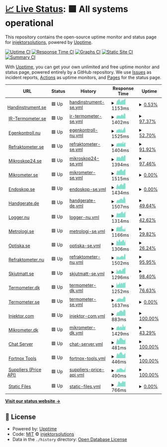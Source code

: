 # [📈 Live Status](https://monitor.ylo.one): <!--live status--> **🟩 All systems operational**

This repository contains the open-source uptime monitor and status page for [injektorsolutions](https://monitor.ylo.one), powered by [Upptime](https://github.com/upptime/upptime).

[![Uptime CI](https://github.com/injektorsolutions/stats/workflows/Uptime%20CI/badge.svg)](https://github.com/injektorsolutions/stats/actions?query=workflow%3A%22Uptime+CI%22)
[![Response Time CI](https://github.com/injektorsolutions/stats/workflows/Response%20Time%20CI/badge.svg)](https://github.com/injektorsolutions/stats/actions?query=workflow%3A%22Response+Time+CI%22)
[![Graphs CI](https://github.com/injektorsolutions/stats/workflows/Graphs%20CI/badge.svg)](https://github.com/injektorsolutions/stats/actions?query=workflow%3A%22Graphs+CI%22)
[![Static Site CI](https://github.com/injektorsolutions/stats/workflows/Static%20Site%20CI/badge.svg)](https://github.com/injektorsolutions/stats/actions?query=workflow%3A%22Static+Site+CI%22)
[![Summary CI](https://github.com/injektorsolutions/stats/workflows/Summary%20CI/badge.svg)](https://github.com/injektorsolutions/stats/actions?query=workflow%3A%22Summary+CI%22)

With [Upptime](https://upptime.js.org), you can get your own unlimited and free uptime monitor and status page, powered entirely by a GitHub repository. We use [Issues](https://github.com/injektorsolutions/stats/issues) as incident reports, [Actions](https://github.com/injektorsolutions/stats/actions) as uptime monitors, and [Pages](https://monitor.ylo.one) for the status page.

<!--start: status pages-->
<!-- This summary is generated by Upptime (https://github.com/upptime/upptime) -->
<!-- Do not edit this manually, your changes will be overwritten -->
<!-- prettier-ignore -->
| URL | Status | History | Response Time | Uptime |
| --- | ------ | ------- | ------------- | ------ |
| <img alt="" src="https://favicons.githubusercontent.com/handinstrument.se" height="13"> [Handinstrument.se](https://handinstrument.se/) | 🟩 Up | [handinstrument-se.yml](https://github.com/injektorsolutions/stats/commits/HEAD/history/handinstrument-se.yml) | <details><summary><img alt="Response time graph" src="./graphs/handinstrument-se/response-time-week.png" height="20"> 1153ms</summary><br><a href="https://stats.ylo.one/history/handinstrument-se"><img alt="Response time 1113" src="https://img.shields.io/endpoint?url=https%3A%2F%2Fraw.githubusercontent.com%2Finjektorsolutions%2Fstats%2FHEAD%2Fapi%2Fhandinstrument-se%2Fresponse-time.json"></a><br><a href="https://stats.ylo.one/history/handinstrument-se"><img alt="24-hour response time 1509" src="https://img.shields.io/endpoint?url=https%3A%2F%2Fraw.githubusercontent.com%2Finjektorsolutions%2Fstats%2FHEAD%2Fapi%2Fhandinstrument-se%2Fresponse-time-day.json"></a><br><a href="https://stats.ylo.one/history/handinstrument-se"><img alt="7-day response time 1153" src="https://img.shields.io/endpoint?url=https%3A%2F%2Fraw.githubusercontent.com%2Finjektorsolutions%2Fstats%2FHEAD%2Fapi%2Fhandinstrument-se%2Fresponse-time-week.json"></a><br><a href="https://stats.ylo.one/history/handinstrument-se"><img alt="30-day response time 1113" src="https://img.shields.io/endpoint?url=https%3A%2F%2Fraw.githubusercontent.com%2Finjektorsolutions%2Fstats%2FHEAD%2Fapi%2Fhandinstrument-se%2Fresponse-time-month.json"></a><br><a href="https://stats.ylo.one/history/handinstrument-se"><img alt="1-year response time 1113" src="https://img.shields.io/endpoint?url=https%3A%2F%2Fraw.githubusercontent.com%2Finjektorsolutions%2Fstats%2FHEAD%2Fapi%2Fhandinstrument-se%2Fresponse-time-year.json"></a></details> | <details><summary><a href="https://stats.ylo.one/history/handinstrument-se">0.53%</a></summary><a href="https://stats.ylo.one/history/handinstrument-se"><img alt="All-time uptime 48.84%" src="https://img.shields.io/endpoint?url=https%3A%2F%2Fraw.githubusercontent.com%2Finjektorsolutions%2Fstats%2FHEAD%2Fapi%2Fhandinstrument-se%2Fuptime.json"></a><br><a href="https://stats.ylo.one/history/handinstrument-se"><img alt="24-hour uptime 0.00%" src="https://img.shields.io/endpoint?url=https%3A%2F%2Fraw.githubusercontent.com%2Finjektorsolutions%2Fstats%2FHEAD%2Fapi%2Fhandinstrument-se%2Fuptime-day.json"></a><br><a href="https://stats.ylo.one/history/handinstrument-se"><img alt="7-day uptime 0.53%" src="https://img.shields.io/endpoint?url=https%3A%2F%2Fraw.githubusercontent.com%2Finjektorsolutions%2Fstats%2FHEAD%2Fapi%2Fhandinstrument-se%2Fuptime-week.json"></a><br><a href="https://stats.ylo.one/history/handinstrument-se"><img alt="30-day uptime 48.84%" src="https://img.shields.io/endpoint?url=https%3A%2F%2Fraw.githubusercontent.com%2Finjektorsolutions%2Fstats%2FHEAD%2Fapi%2Fhandinstrument-se%2Fuptime-month.json"></a><br><a href="https://stats.ylo.one/history/handinstrument-se"><img alt="1-year uptime 48.84%" src="https://img.shields.io/endpoint?url=https%3A%2F%2Fraw.githubusercontent.com%2Finjektorsolutions%2Fstats%2FHEAD%2Fapi%2Fhandinstrument-se%2Fuptime-year.json"></a></details>
| <img alt="" src="https://favicons.githubusercontent.com/ir-termometer.se" height="13"> [IR-Termometer.se](https://ir-termometer.se/) | 🟩 Up | [ir-termometer-se.yml](https://github.com/injektorsolutions/stats/commits/HEAD/history/ir-termometer-se.yml) | <details><summary><img alt="Response time graph" src="./graphs/ir-termometer-se/response-time-week.png" height="20"> 1402ms</summary><br><a href="https://stats.ylo.one/history/ir-termometer-se"><img alt="Response time 1289" src="https://img.shields.io/endpoint?url=https%3A%2F%2Fraw.githubusercontent.com%2Finjektorsolutions%2Fstats%2FHEAD%2Fapi%2Fir-termometer-se%2Fresponse-time.json"></a><br><a href="https://stats.ylo.one/history/ir-termometer-se"><img alt="24-hour response time 1510" src="https://img.shields.io/endpoint?url=https%3A%2F%2Fraw.githubusercontent.com%2Finjektorsolutions%2Fstats%2FHEAD%2Fapi%2Fir-termometer-se%2Fresponse-time-day.json"></a><br><a href="https://stats.ylo.one/history/ir-termometer-se"><img alt="7-day response time 1402" src="https://img.shields.io/endpoint?url=https%3A%2F%2Fraw.githubusercontent.com%2Finjektorsolutions%2Fstats%2FHEAD%2Fapi%2Fir-termometer-se%2Fresponse-time-week.json"></a><br><a href="https://stats.ylo.one/history/ir-termometer-se"><img alt="30-day response time 1289" src="https://img.shields.io/endpoint?url=https%3A%2F%2Fraw.githubusercontent.com%2Finjektorsolutions%2Fstats%2FHEAD%2Fapi%2Fir-termometer-se%2Fresponse-time-month.json"></a><br><a href="https://stats.ylo.one/history/ir-termometer-se"><img alt="1-year response time 1289" src="https://img.shields.io/endpoint?url=https%3A%2F%2Fraw.githubusercontent.com%2Finjektorsolutions%2Fstats%2FHEAD%2Fapi%2Fir-termometer-se%2Fresponse-time-year.json"></a></details> | <details><summary><a href="https://stats.ylo.one/history/ir-termometer-se">97.37%</a></summary><a href="https://stats.ylo.one/history/ir-termometer-se"><img alt="All-time uptime 98.35%" src="https://img.shields.io/endpoint?url=https%3A%2F%2Fraw.githubusercontent.com%2Finjektorsolutions%2Fstats%2FHEAD%2Fapi%2Fir-termometer-se%2Fuptime.json"></a><br><a href="https://stats.ylo.one/history/ir-termometer-se"><img alt="24-hour uptime 100.00%" src="https://img.shields.io/endpoint?url=https%3A%2F%2Fraw.githubusercontent.com%2Finjektorsolutions%2Fstats%2FHEAD%2Fapi%2Fir-termometer-se%2Fuptime-day.json"></a><br><a href="https://stats.ylo.one/history/ir-termometer-se"><img alt="7-day uptime 97.37%" src="https://img.shields.io/endpoint?url=https%3A%2F%2Fraw.githubusercontent.com%2Finjektorsolutions%2Fstats%2FHEAD%2Fapi%2Fir-termometer-se%2Fuptime-week.json"></a><br><a href="https://stats.ylo.one/history/ir-termometer-se"><img alt="30-day uptime 98.35%" src="https://img.shields.io/endpoint?url=https%3A%2F%2Fraw.githubusercontent.com%2Finjektorsolutions%2Fstats%2FHEAD%2Fapi%2Fir-termometer-se%2Fuptime-month.json"></a><br><a href="https://stats.ylo.one/history/ir-termometer-se"><img alt="1-year uptime 98.35%" src="https://img.shields.io/endpoint?url=https%3A%2F%2Fraw.githubusercontent.com%2Finjektorsolutions%2Fstats%2FHEAD%2Fapi%2Fir-termometer-se%2Fuptime-year.json"></a></details>
| <img alt="" src="https://favicons.githubusercontent.com/egenkontroll.nu" height="13"> [Egenkontroll.nu](https://egenkontroll.nu/) | 🟩 Up | [egenkontroll-nu.yml](https://github.com/injektorsolutions/stats/commits/HEAD/history/egenkontroll-nu.yml) | <details><summary><img alt="Response time graph" src="./graphs/egenkontroll-nu/response-time-week.png" height="20"> 1525ms</summary><br><a href="https://stats.ylo.one/history/egenkontroll-nu"><img alt="Response time 1364" src="https://img.shields.io/endpoint?url=https%3A%2F%2Fraw.githubusercontent.com%2Finjektorsolutions%2Fstats%2FHEAD%2Fapi%2Fegenkontroll-nu%2Fresponse-time.json"></a><br><a href="https://stats.ylo.one/history/egenkontroll-nu"><img alt="24-hour response time 1740" src="https://img.shields.io/endpoint?url=https%3A%2F%2Fraw.githubusercontent.com%2Finjektorsolutions%2Fstats%2FHEAD%2Fapi%2Fegenkontroll-nu%2Fresponse-time-day.json"></a><br><a href="https://stats.ylo.one/history/egenkontroll-nu"><img alt="7-day response time 1525" src="https://img.shields.io/endpoint?url=https%3A%2F%2Fraw.githubusercontent.com%2Finjektorsolutions%2Fstats%2FHEAD%2Fapi%2Fegenkontroll-nu%2Fresponse-time-week.json"></a><br><a href="https://stats.ylo.one/history/egenkontroll-nu"><img alt="30-day response time 1364" src="https://img.shields.io/endpoint?url=https%3A%2F%2Fraw.githubusercontent.com%2Finjektorsolutions%2Fstats%2FHEAD%2Fapi%2Fegenkontroll-nu%2Fresponse-time-month.json"></a><br><a href="https://stats.ylo.one/history/egenkontroll-nu"><img alt="1-year response time 1364" src="https://img.shields.io/endpoint?url=https%3A%2F%2Fraw.githubusercontent.com%2Finjektorsolutions%2Fstats%2FHEAD%2Fapi%2Fegenkontroll-nu%2Fresponse-time-year.json"></a></details> | <details><summary><a href="https://stats.ylo.one/history/egenkontroll-nu">52.70%</a></summary><a href="https://stats.ylo.one/history/egenkontroll-nu"><img alt="All-time uptime 86.75%" src="https://img.shields.io/endpoint?url=https%3A%2F%2Fraw.githubusercontent.com%2Finjektorsolutions%2Fstats%2FHEAD%2Fapi%2Fegenkontroll-nu%2Fuptime.json"></a><br><a href="https://stats.ylo.one/history/egenkontroll-nu"><img alt="24-hour uptime 36.78%" src="https://img.shields.io/endpoint?url=https%3A%2F%2Fraw.githubusercontent.com%2Finjektorsolutions%2Fstats%2FHEAD%2Fapi%2Fegenkontroll-nu%2Fuptime-day.json"></a><br><a href="https://stats.ylo.one/history/egenkontroll-nu"><img alt="7-day uptime 52.70%" src="https://img.shields.io/endpoint?url=https%3A%2F%2Fraw.githubusercontent.com%2Finjektorsolutions%2Fstats%2FHEAD%2Fapi%2Fegenkontroll-nu%2Fuptime-week.json"></a><br><a href="https://stats.ylo.one/history/egenkontroll-nu"><img alt="30-day uptime 86.75%" src="https://img.shields.io/endpoint?url=https%3A%2F%2Fraw.githubusercontent.com%2Finjektorsolutions%2Fstats%2FHEAD%2Fapi%2Fegenkontroll-nu%2Fuptime-month.json"></a><br><a href="https://stats.ylo.one/history/egenkontroll-nu"><img alt="1-year uptime 86.75%" src="https://img.shields.io/endpoint?url=https%3A%2F%2Fraw.githubusercontent.com%2Finjektorsolutions%2Fstats%2FHEAD%2Fapi%2Fegenkontroll-nu%2Fuptime-year.json"></a></details>
| <img alt="" src="https://favicons.githubusercontent.com/refraktometer.se" height="13"> [Refraktometer.se](https://refraktometer.se/) | 🟩 Up | [refraktometer-se.yml](https://github.com/injektorsolutions/stats/commits/HEAD/history/refraktometer-se.yml) | <details><summary><img alt="Response time graph" src="./graphs/refraktometer-se/response-time-week.png" height="20"> 1404ms</summary><br><a href="https://stats.ylo.one/history/refraktometer-se"><img alt="Response time 1306" src="https://img.shields.io/endpoint?url=https%3A%2F%2Fraw.githubusercontent.com%2Finjektorsolutions%2Fstats%2FHEAD%2Fapi%2Frefraktometer-se%2Fresponse-time.json"></a><br><a href="https://stats.ylo.one/history/refraktometer-se"><img alt="24-hour response time 1399" src="https://img.shields.io/endpoint?url=https%3A%2F%2Fraw.githubusercontent.com%2Finjektorsolutions%2Fstats%2FHEAD%2Fapi%2Frefraktometer-se%2Fresponse-time-day.json"></a><br><a href="https://stats.ylo.one/history/refraktometer-se"><img alt="7-day response time 1404" src="https://img.shields.io/endpoint?url=https%3A%2F%2Fraw.githubusercontent.com%2Finjektorsolutions%2Fstats%2FHEAD%2Fapi%2Frefraktometer-se%2Fresponse-time-week.json"></a><br><a href="https://stats.ylo.one/history/refraktometer-se"><img alt="30-day response time 1306" src="https://img.shields.io/endpoint?url=https%3A%2F%2Fraw.githubusercontent.com%2Finjektorsolutions%2Fstats%2FHEAD%2Fapi%2Frefraktometer-se%2Fresponse-time-month.json"></a><br><a href="https://stats.ylo.one/history/refraktometer-se"><img alt="1-year response time 1306" src="https://img.shields.io/endpoint?url=https%3A%2F%2Fraw.githubusercontent.com%2Finjektorsolutions%2Fstats%2FHEAD%2Fapi%2Frefraktometer-se%2Fresponse-time-year.json"></a></details> | <details><summary><a href="https://stats.ylo.one/history/refraktometer-se">91.92%</a></summary><a href="https://stats.ylo.one/history/refraktometer-se"><img alt="All-time uptime 96.85%" src="https://img.shields.io/endpoint?url=https%3A%2F%2Fraw.githubusercontent.com%2Finjektorsolutions%2Fstats%2FHEAD%2Fapi%2Frefraktometer-se%2Fuptime.json"></a><br><a href="https://stats.ylo.one/history/refraktometer-se"><img alt="24-hour uptime 91.09%" src="https://img.shields.io/endpoint?url=https%3A%2F%2Fraw.githubusercontent.com%2Finjektorsolutions%2Fstats%2FHEAD%2Fapi%2Frefraktometer-se%2Fuptime-day.json"></a><br><a href="https://stats.ylo.one/history/refraktometer-se"><img alt="7-day uptime 91.92%" src="https://img.shields.io/endpoint?url=https%3A%2F%2Fraw.githubusercontent.com%2Finjektorsolutions%2Fstats%2FHEAD%2Fapi%2Frefraktometer-se%2Fuptime-week.json"></a><br><a href="https://stats.ylo.one/history/refraktometer-se"><img alt="30-day uptime 96.85%" src="https://img.shields.io/endpoint?url=https%3A%2F%2Fraw.githubusercontent.com%2Finjektorsolutions%2Fstats%2FHEAD%2Fapi%2Frefraktometer-se%2Fuptime-month.json"></a><br><a href="https://stats.ylo.one/history/refraktometer-se"><img alt="1-year uptime 96.85%" src="https://img.shields.io/endpoint?url=https%3A%2F%2Fraw.githubusercontent.com%2Finjektorsolutions%2Fstats%2FHEAD%2Fapi%2Frefraktometer-se%2Fuptime-year.json"></a></details>
| <img alt="" src="https://favicons.githubusercontent.com/mikroskop24.se" height="13"> [Mikroskop24.se](https://mikroskop24.se/) | 🟩 Up | [mikroskop24-se.yml](https://github.com/injektorsolutions/stats/commits/HEAD/history/mikroskop24-se.yml) | <details><summary><img alt="Response time graph" src="./graphs/mikroskop24-se/response-time-week.png" height="20"> 1394ms</summary><br><a href="https://stats.ylo.one/history/mikroskop24-se"><img alt="Response time 1322" src="https://img.shields.io/endpoint?url=https%3A%2F%2Fraw.githubusercontent.com%2Finjektorsolutions%2Fstats%2FHEAD%2Fapi%2Fmikroskop24-se%2Fresponse-time.json"></a><br><a href="https://stats.ylo.one/history/mikroskop24-se"><img alt="24-hour response time 1684" src="https://img.shields.io/endpoint?url=https%3A%2F%2Fraw.githubusercontent.com%2Finjektorsolutions%2Fstats%2FHEAD%2Fapi%2Fmikroskop24-se%2Fresponse-time-day.json"></a><br><a href="https://stats.ylo.one/history/mikroskop24-se"><img alt="7-day response time 1394" src="https://img.shields.io/endpoint?url=https%3A%2F%2Fraw.githubusercontent.com%2Finjektorsolutions%2Fstats%2FHEAD%2Fapi%2Fmikroskop24-se%2Fresponse-time-week.json"></a><br><a href="https://stats.ylo.one/history/mikroskop24-se"><img alt="30-day response time 1322" src="https://img.shields.io/endpoint?url=https%3A%2F%2Fraw.githubusercontent.com%2Finjektorsolutions%2Fstats%2FHEAD%2Fapi%2Fmikroskop24-se%2Fresponse-time-month.json"></a><br><a href="https://stats.ylo.one/history/mikroskop24-se"><img alt="1-year response time 1322" src="https://img.shields.io/endpoint?url=https%3A%2F%2Fraw.githubusercontent.com%2Finjektorsolutions%2Fstats%2FHEAD%2Fapi%2Fmikroskop24-se%2Fresponse-time-year.json"></a></details> | <details><summary><a href="https://stats.ylo.one/history/mikroskop24-se">97.46%</a></summary><a href="https://stats.ylo.one/history/mikroskop24-se"><img alt="All-time uptime 97.91%" src="https://img.shields.io/endpoint?url=https%3A%2F%2Fraw.githubusercontent.com%2Finjektorsolutions%2Fstats%2FHEAD%2Fapi%2Fmikroskop24-se%2Fuptime.json"></a><br><a href="https://stats.ylo.one/history/mikroskop24-se"><img alt="24-hour uptime 100.00%" src="https://img.shields.io/endpoint?url=https%3A%2F%2Fraw.githubusercontent.com%2Finjektorsolutions%2Fstats%2FHEAD%2Fapi%2Fmikroskop24-se%2Fuptime-day.json"></a><br><a href="https://stats.ylo.one/history/mikroskop24-se"><img alt="7-day uptime 97.46%" src="https://img.shields.io/endpoint?url=https%3A%2F%2Fraw.githubusercontent.com%2Finjektorsolutions%2Fstats%2FHEAD%2Fapi%2Fmikroskop24-se%2Fuptime-week.json"></a><br><a href="https://stats.ylo.one/history/mikroskop24-se"><img alt="30-day uptime 97.91%" src="https://img.shields.io/endpoint?url=https%3A%2F%2Fraw.githubusercontent.com%2Finjektorsolutions%2Fstats%2FHEAD%2Fapi%2Fmikroskop24-se%2Fuptime-month.json"></a><br><a href="https://stats.ylo.one/history/mikroskop24-se"><img alt="1-year uptime 97.91%" src="https://img.shields.io/endpoint?url=https%3A%2F%2Fraw.githubusercontent.com%2Finjektorsolutions%2Fstats%2FHEAD%2Fapi%2Fmikroskop24-se%2Fuptime-year.json"></a></details>
| <img alt="" src="https://favicons.githubusercontent.com/mikrometer.se" height="13"> [Mikrometer.se](https://mikrometer.se/) | 🟩 Up | [mikrometer-se.yml](https://github.com/injektorsolutions/stats/commits/HEAD/history/mikrometer-se.yml) | <details><summary><img alt="Response time graph" src="./graphs/mikrometer-se/response-time-week.png" height="20"> 1515ms</summary><br><a href="https://stats.ylo.one/history/mikrometer-se"><img alt="Response time 1381" src="https://img.shields.io/endpoint?url=https%3A%2F%2Fraw.githubusercontent.com%2Finjektorsolutions%2Fstats%2FHEAD%2Fapi%2Fmikrometer-se%2Fresponse-time.json"></a><br><a href="https://stats.ylo.one/history/mikrometer-se"><img alt="24-hour response time 1810" src="https://img.shields.io/endpoint?url=https%3A%2F%2Fraw.githubusercontent.com%2Finjektorsolutions%2Fstats%2FHEAD%2Fapi%2Fmikrometer-se%2Fresponse-time-day.json"></a><br><a href="https://stats.ylo.one/history/mikrometer-se"><img alt="7-day response time 1515" src="https://img.shields.io/endpoint?url=https%3A%2F%2Fraw.githubusercontent.com%2Finjektorsolutions%2Fstats%2FHEAD%2Fapi%2Fmikrometer-se%2Fresponse-time-week.json"></a><br><a href="https://stats.ylo.one/history/mikrometer-se"><img alt="30-day response time 1381" src="https://img.shields.io/endpoint?url=https%3A%2F%2Fraw.githubusercontent.com%2Finjektorsolutions%2Fstats%2FHEAD%2Fapi%2Fmikrometer-se%2Fresponse-time-month.json"></a><br><a href="https://stats.ylo.one/history/mikrometer-se"><img alt="1-year response time 1381" src="https://img.shields.io/endpoint?url=https%3A%2F%2Fraw.githubusercontent.com%2Finjektorsolutions%2Fstats%2FHEAD%2Fapi%2Fmikrometer-se%2Fresponse-time-year.json"></a></details> | <details><summary><a href="https://stats.ylo.one/history/mikrometer-se">0.00%</a></summary><a href="https://stats.ylo.one/history/mikrometer-se"><img alt="All-time uptime 48.91%" src="https://img.shields.io/endpoint?url=https%3A%2F%2Fraw.githubusercontent.com%2Finjektorsolutions%2Fstats%2FHEAD%2Fapi%2Fmikrometer-se%2Fuptime.json"></a><br><a href="https://stats.ylo.one/history/mikrometer-se"><img alt="24-hour uptime 0.00%" src="https://img.shields.io/endpoint?url=https%3A%2F%2Fraw.githubusercontent.com%2Finjektorsolutions%2Fstats%2FHEAD%2Fapi%2Fmikrometer-se%2Fuptime-day.json"></a><br><a href="https://stats.ylo.one/history/mikrometer-se"><img alt="7-day uptime 0.00%" src="https://img.shields.io/endpoint?url=https%3A%2F%2Fraw.githubusercontent.com%2Finjektorsolutions%2Fstats%2FHEAD%2Fapi%2Fmikrometer-se%2Fuptime-week.json"></a><br><a href="https://stats.ylo.one/history/mikrometer-se"><img alt="30-day uptime 48.91%" src="https://img.shields.io/endpoint?url=https%3A%2F%2Fraw.githubusercontent.com%2Finjektorsolutions%2Fstats%2FHEAD%2Fapi%2Fmikrometer-se%2Fuptime-month.json"></a><br><a href="https://stats.ylo.one/history/mikrometer-se"><img alt="1-year uptime 48.91%" src="https://img.shields.io/endpoint?url=https%3A%2F%2Fraw.githubusercontent.com%2Finjektorsolutions%2Fstats%2FHEAD%2Fapi%2Fmikrometer-se%2Fuptime-year.json"></a></details>
| <img alt="" src="https://favicons.githubusercontent.com/endoskop.se" height="13"> [Endoskop.se](https://endoskop.se/) | 🟩 Up | [endoskop-se.yml](https://github.com/injektorsolutions/stats/commits/HEAD/history/endoskop-se.yml) | <details><summary><img alt="Response time graph" src="./graphs/endoskop-se/response-time-week.png" height="20"> 1434ms</summary><br><a href="https://stats.ylo.one/history/endoskop-se"><img alt="Response time 1369" src="https://img.shields.io/endpoint?url=https%3A%2F%2Fraw.githubusercontent.com%2Finjektorsolutions%2Fstats%2FHEAD%2Fapi%2Fendoskop-se%2Fresponse-time.json"></a><br><a href="https://stats.ylo.one/history/endoskop-se"><img alt="24-hour response time 1678" src="https://img.shields.io/endpoint?url=https%3A%2F%2Fraw.githubusercontent.com%2Finjektorsolutions%2Fstats%2FHEAD%2Fapi%2Fendoskop-se%2Fresponse-time-day.json"></a><br><a href="https://stats.ylo.one/history/endoskop-se"><img alt="7-day response time 1434" src="https://img.shields.io/endpoint?url=https%3A%2F%2Fraw.githubusercontent.com%2Finjektorsolutions%2Fstats%2FHEAD%2Fapi%2Fendoskop-se%2Fresponse-time-week.json"></a><br><a href="https://stats.ylo.one/history/endoskop-se"><img alt="30-day response time 1369" src="https://img.shields.io/endpoint?url=https%3A%2F%2Fraw.githubusercontent.com%2Finjektorsolutions%2Fstats%2FHEAD%2Fapi%2Fendoskop-se%2Fresponse-time-month.json"></a><br><a href="https://stats.ylo.one/history/endoskop-se"><img alt="1-year response time 1369" src="https://img.shields.io/endpoint?url=https%3A%2F%2Fraw.githubusercontent.com%2Finjektorsolutions%2Fstats%2FHEAD%2Fapi%2Fendoskop-se%2Fresponse-time-year.json"></a></details> | <details><summary><a href="https://stats.ylo.one/history/endoskop-se">0.00%</a></summary><a href="https://stats.ylo.one/history/endoskop-se"><img alt="All-time uptime 50.86%" src="https://img.shields.io/endpoint?url=https%3A%2F%2Fraw.githubusercontent.com%2Finjektorsolutions%2Fstats%2FHEAD%2Fapi%2Fendoskop-se%2Fuptime.json"></a><br><a href="https://stats.ylo.one/history/endoskop-se"><img alt="24-hour uptime 0.00%" src="https://img.shields.io/endpoint?url=https%3A%2F%2Fraw.githubusercontent.com%2Finjektorsolutions%2Fstats%2FHEAD%2Fapi%2Fendoskop-se%2Fuptime-day.json"></a><br><a href="https://stats.ylo.one/history/endoskop-se"><img alt="7-day uptime 0.00%" src="https://img.shields.io/endpoint?url=https%3A%2F%2Fraw.githubusercontent.com%2Finjektorsolutions%2Fstats%2FHEAD%2Fapi%2Fendoskop-se%2Fuptime-week.json"></a><br><a href="https://stats.ylo.one/history/endoskop-se"><img alt="30-day uptime 50.86%" src="https://img.shields.io/endpoint?url=https%3A%2F%2Fraw.githubusercontent.com%2Finjektorsolutions%2Fstats%2FHEAD%2Fapi%2Fendoskop-se%2Fuptime-month.json"></a><br><a href="https://stats.ylo.one/history/endoskop-se"><img alt="1-year uptime 50.86%" src="https://img.shields.io/endpoint?url=https%3A%2F%2Fraw.githubusercontent.com%2Finjektorsolutions%2Fstats%2FHEAD%2Fapi%2Fendoskop-se%2Fuptime-year.json"></a></details>
| <img alt="" src="https://favicons.githubusercontent.com/handgerate.de" height="13"> [Handgerate.de](https://handgerate.de/) | 🟩 Up | [handgerate-de.yml](https://github.com/injektorsolutions/stats/commits/HEAD/history/handgerate-de.yml) | <details><summary><img alt="Response time graph" src="./graphs/handgerate-de/response-time-week.png" height="20"> 1507ms</summary><br><a href="https://stats.ylo.one/history/handgerate-de"><img alt="Response time 1335" src="https://img.shields.io/endpoint?url=https%3A%2F%2Fraw.githubusercontent.com%2Finjektorsolutions%2Fstats%2FHEAD%2Fapi%2Fhandgerate-de%2Fresponse-time.json"></a><br><a href="https://stats.ylo.one/history/handgerate-de"><img alt="24-hour response time 1264" src="https://img.shields.io/endpoint?url=https%3A%2F%2Fraw.githubusercontent.com%2Finjektorsolutions%2Fstats%2FHEAD%2Fapi%2Fhandgerate-de%2Fresponse-time-day.json"></a><br><a href="https://stats.ylo.one/history/handgerate-de"><img alt="7-day response time 1507" src="https://img.shields.io/endpoint?url=https%3A%2F%2Fraw.githubusercontent.com%2Finjektorsolutions%2Fstats%2FHEAD%2Fapi%2Fhandgerate-de%2Fresponse-time-week.json"></a><br><a href="https://stats.ylo.one/history/handgerate-de"><img alt="30-day response time 1335" src="https://img.shields.io/endpoint?url=https%3A%2F%2Fraw.githubusercontent.com%2Finjektorsolutions%2Fstats%2FHEAD%2Fapi%2Fhandgerate-de%2Fresponse-time-month.json"></a><br><a href="https://stats.ylo.one/history/handgerate-de"><img alt="1-year response time 1335" src="https://img.shields.io/endpoint?url=https%3A%2F%2Fraw.githubusercontent.com%2Finjektorsolutions%2Fstats%2FHEAD%2Fapi%2Fhandgerate-de%2Fresponse-time-year.json"></a></details> | <details><summary><a href="https://stats.ylo.one/history/handgerate-de">49.64%</a></summary><a href="https://stats.ylo.one/history/handgerate-de"><img alt="All-time uptime 86.78%" src="https://img.shields.io/endpoint?url=https%3A%2F%2Fraw.githubusercontent.com%2Finjektorsolutions%2Fstats%2FHEAD%2Fapi%2Fhandgerate-de%2Fuptime.json"></a><br><a href="https://stats.ylo.one/history/handgerate-de"><img alt="24-hour uptime 0.00%" src="https://img.shields.io/endpoint?url=https%3A%2F%2Fraw.githubusercontent.com%2Finjektorsolutions%2Fstats%2FHEAD%2Fapi%2Fhandgerate-de%2Fuptime-day.json"></a><br><a href="https://stats.ylo.one/history/handgerate-de"><img alt="7-day uptime 49.64%" src="https://img.shields.io/endpoint?url=https%3A%2F%2Fraw.githubusercontent.com%2Finjektorsolutions%2Fstats%2FHEAD%2Fapi%2Fhandgerate-de%2Fuptime-week.json"></a><br><a href="https://stats.ylo.one/history/handgerate-de"><img alt="30-day uptime 86.78%" src="https://img.shields.io/endpoint?url=https%3A%2F%2Fraw.githubusercontent.com%2Finjektorsolutions%2Fstats%2FHEAD%2Fapi%2Fhandgerate-de%2Fuptime-month.json"></a><br><a href="https://stats.ylo.one/history/handgerate-de"><img alt="1-year uptime 86.78%" src="https://img.shields.io/endpoint?url=https%3A%2F%2Fraw.githubusercontent.com%2Finjektorsolutions%2Fstats%2FHEAD%2Fapi%2Fhandgerate-de%2Fuptime-year.json"></a></details>
| <img alt="" src="https://favicons.githubusercontent.com/logger.nu" height="13"> [Logger.nu](https://logger.nu/) | 🟩 Up | [logger-nu.yml](https://github.com/injektorsolutions/stats/commits/HEAD/history/logger-nu.yml) | <details><summary><img alt="Response time graph" src="./graphs/logger-nu/response-time-week.png" height="20"> 1314ms</summary><br><a href="https://stats.ylo.one/history/logger-nu"><img alt="Response time 1281" src="https://img.shields.io/endpoint?url=https%3A%2F%2Fraw.githubusercontent.com%2Finjektorsolutions%2Fstats%2FHEAD%2Fapi%2Flogger-nu%2Fresponse-time.json"></a><br><a href="https://stats.ylo.one/history/logger-nu"><img alt="24-hour response time 1726" src="https://img.shields.io/endpoint?url=https%3A%2F%2Fraw.githubusercontent.com%2Finjektorsolutions%2Fstats%2FHEAD%2Fapi%2Flogger-nu%2Fresponse-time-day.json"></a><br><a href="https://stats.ylo.one/history/logger-nu"><img alt="7-day response time 1314" src="https://img.shields.io/endpoint?url=https%3A%2F%2Fraw.githubusercontent.com%2Finjektorsolutions%2Fstats%2FHEAD%2Fapi%2Flogger-nu%2Fresponse-time-week.json"></a><br><a href="https://stats.ylo.one/history/logger-nu"><img alt="30-day response time 1281" src="https://img.shields.io/endpoint?url=https%3A%2F%2Fraw.githubusercontent.com%2Finjektorsolutions%2Fstats%2FHEAD%2Fapi%2Flogger-nu%2Fresponse-time-month.json"></a><br><a href="https://stats.ylo.one/history/logger-nu"><img alt="1-year response time 1281" src="https://img.shields.io/endpoint?url=https%3A%2F%2Fraw.githubusercontent.com%2Finjektorsolutions%2Fstats%2FHEAD%2Fapi%2Flogger-nu%2Fresponse-time-year.json"></a></details> | <details><summary><a href="https://stats.ylo.one/history/logger-nu">42.62%</a></summary><a href="https://stats.ylo.one/history/logger-nu"><img alt="All-time uptime 59.72%" src="https://img.shields.io/endpoint?url=https%3A%2F%2Fraw.githubusercontent.com%2Finjektorsolutions%2Fstats%2FHEAD%2Fapi%2Flogger-nu%2Fuptime.json"></a><br><a href="https://stats.ylo.one/history/logger-nu"><img alt="24-hour uptime 49.61%" src="https://img.shields.io/endpoint?url=https%3A%2F%2Fraw.githubusercontent.com%2Finjektorsolutions%2Fstats%2FHEAD%2Fapi%2Flogger-nu%2Fuptime-day.json"></a><br><a href="https://stats.ylo.one/history/logger-nu"><img alt="7-day uptime 42.62%" src="https://img.shields.io/endpoint?url=https%3A%2F%2Fraw.githubusercontent.com%2Finjektorsolutions%2Fstats%2FHEAD%2Fapi%2Flogger-nu%2Fuptime-week.json"></a><br><a href="https://stats.ylo.one/history/logger-nu"><img alt="30-day uptime 59.72%" src="https://img.shields.io/endpoint?url=https%3A%2F%2Fraw.githubusercontent.com%2Finjektorsolutions%2Fstats%2FHEAD%2Fapi%2Flogger-nu%2Fuptime-month.json"></a><br><a href="https://stats.ylo.one/history/logger-nu"><img alt="1-year uptime 59.72%" src="https://img.shields.io/endpoint?url=https%3A%2F%2Fraw.githubusercontent.com%2Finjektorsolutions%2Fstats%2FHEAD%2Fapi%2Flogger-nu%2Fuptime-year.json"></a></details>
| <img alt="" src="https://favicons.githubusercontent.com/metrologi.se" height="13"> [Metrologi.se](https://metrologi.se/) | 🟩 Up | [metrologi-se.yml](https://github.com/injektorsolutions/stats/commits/HEAD/history/metrologi-se.yml) | <details><summary><img alt="Response time graph" src="./graphs/metrologi-se/response-time-week.png" height="20"> 1166ms</summary><br><a href="https://stats.ylo.one/history/metrologi-se"><img alt="Response time 1211" src="https://img.shields.io/endpoint?url=https%3A%2F%2Fraw.githubusercontent.com%2Finjektorsolutions%2Fstats%2FHEAD%2Fapi%2Fmetrologi-se%2Fresponse-time.json"></a><br><a href="https://stats.ylo.one/history/metrologi-se"><img alt="24-hour response time 770" src="https://img.shields.io/endpoint?url=https%3A%2F%2Fraw.githubusercontent.com%2Finjektorsolutions%2Fstats%2FHEAD%2Fapi%2Fmetrologi-se%2Fresponse-time-day.json"></a><br><a href="https://stats.ylo.one/history/metrologi-se"><img alt="7-day response time 1166" src="https://img.shields.io/endpoint?url=https%3A%2F%2Fraw.githubusercontent.com%2Finjektorsolutions%2Fstats%2FHEAD%2Fapi%2Fmetrologi-se%2Fresponse-time-week.json"></a><br><a href="https://stats.ylo.one/history/metrologi-se"><img alt="30-day response time 1211" src="https://img.shields.io/endpoint?url=https%3A%2F%2Fraw.githubusercontent.com%2Finjektorsolutions%2Fstats%2FHEAD%2Fapi%2Fmetrologi-se%2Fresponse-time-month.json"></a><br><a href="https://stats.ylo.one/history/metrologi-se"><img alt="1-year response time 1211" src="https://img.shields.io/endpoint?url=https%3A%2F%2Fraw.githubusercontent.com%2Finjektorsolutions%2Fstats%2FHEAD%2Fapi%2Fmetrologi-se%2Fresponse-time-year.json"></a></details> | <details><summary><a href="https://stats.ylo.one/history/metrologi-se">29.82%</a></summary><a href="https://stats.ylo.one/history/metrologi-se"><img alt="All-time uptime 57.05%" src="https://img.shields.io/endpoint?url=https%3A%2F%2Fraw.githubusercontent.com%2Finjektorsolutions%2Fstats%2FHEAD%2Fapi%2Fmetrologi-se%2Fuptime.json"></a><br><a href="https://stats.ylo.one/history/metrologi-se"><img alt="24-hour uptime 71.04%" src="https://img.shields.io/endpoint?url=https%3A%2F%2Fraw.githubusercontent.com%2Finjektorsolutions%2Fstats%2FHEAD%2Fapi%2Fmetrologi-se%2Fuptime-day.json"></a><br><a href="https://stats.ylo.one/history/metrologi-se"><img alt="7-day uptime 29.82%" src="https://img.shields.io/endpoint?url=https%3A%2F%2Fraw.githubusercontent.com%2Finjektorsolutions%2Fstats%2FHEAD%2Fapi%2Fmetrologi-se%2Fuptime-week.json"></a><br><a href="https://stats.ylo.one/history/metrologi-se"><img alt="30-day uptime 57.05%" src="https://img.shields.io/endpoint?url=https%3A%2F%2Fraw.githubusercontent.com%2Finjektorsolutions%2Fstats%2FHEAD%2Fapi%2Fmetrologi-se%2Fuptime-month.json"></a><br><a href="https://stats.ylo.one/history/metrologi-se"><img alt="1-year uptime 57.05%" src="https://img.shields.io/endpoint?url=https%3A%2F%2Fraw.githubusercontent.com%2Finjektorsolutions%2Fstats%2FHEAD%2Fapi%2Fmetrologi-se%2Fuptime-year.json"></a></details>
| <img alt="" src="https://favicons.githubusercontent.com/optiska.se" height="13"> [Optiska.se](https://optiska.se/) | 🟩 Up | [optiska-se.yml](https://github.com/injektorsolutions/stats/commits/HEAD/history/optiska-se.yml) | <details><summary><img alt="Response time graph" src="./graphs/optiska-se/response-time-week.png" height="20"> 1306ms</summary><br><a href="https://stats.ylo.one/history/optiska-se"><img alt="Response time 1338" src="https://img.shields.io/endpoint?url=https%3A%2F%2Fraw.githubusercontent.com%2Finjektorsolutions%2Fstats%2FHEAD%2Fapi%2Foptiska-se%2Fresponse-time.json"></a><br><a href="https://stats.ylo.one/history/optiska-se"><img alt="24-hour response time 1659" src="https://img.shields.io/endpoint?url=https%3A%2F%2Fraw.githubusercontent.com%2Finjektorsolutions%2Fstats%2FHEAD%2Fapi%2Foptiska-se%2Fresponse-time-day.json"></a><br><a href="https://stats.ylo.one/history/optiska-se"><img alt="7-day response time 1306" src="https://img.shields.io/endpoint?url=https%3A%2F%2Fraw.githubusercontent.com%2Finjektorsolutions%2Fstats%2FHEAD%2Fapi%2Foptiska-se%2Fresponse-time-week.json"></a><br><a href="https://stats.ylo.one/history/optiska-se"><img alt="30-day response time 1338" src="https://img.shields.io/endpoint?url=https%3A%2F%2Fraw.githubusercontent.com%2Finjektorsolutions%2Fstats%2FHEAD%2Fapi%2Foptiska-se%2Fresponse-time-month.json"></a><br><a href="https://stats.ylo.one/history/optiska-se"><img alt="1-year response time 1338" src="https://img.shields.io/endpoint?url=https%3A%2F%2Fraw.githubusercontent.com%2Finjektorsolutions%2Fstats%2FHEAD%2Fapi%2Foptiska-se%2Fresponse-time-year.json"></a></details> | <details><summary><a href="https://stats.ylo.one/history/optiska-se">26.24%</a></summary><a href="https://stats.ylo.one/history/optiska-se"><img alt="All-time uptime 55.31%" src="https://img.shields.io/endpoint?url=https%3A%2F%2Fraw.githubusercontent.com%2Finjektorsolutions%2Fstats%2FHEAD%2Fapi%2Foptiska-se%2Fuptime.json"></a><br><a href="https://stats.ylo.one/history/optiska-se"><img alt="24-hour uptime 0.00%" src="https://img.shields.io/endpoint?url=https%3A%2F%2Fraw.githubusercontent.com%2Finjektorsolutions%2Fstats%2FHEAD%2Fapi%2Foptiska-se%2Fuptime-day.json"></a><br><a href="https://stats.ylo.one/history/optiska-se"><img alt="7-day uptime 26.24%" src="https://img.shields.io/endpoint?url=https%3A%2F%2Fraw.githubusercontent.com%2Finjektorsolutions%2Fstats%2FHEAD%2Fapi%2Foptiska-se%2Fuptime-week.json"></a><br><a href="https://stats.ylo.one/history/optiska-se"><img alt="30-day uptime 55.31%" src="https://img.shields.io/endpoint?url=https%3A%2F%2Fraw.githubusercontent.com%2Finjektorsolutions%2Fstats%2FHEAD%2Fapi%2Foptiska-se%2Fuptime-month.json"></a><br><a href="https://stats.ylo.one/history/optiska-se"><img alt="1-year uptime 55.31%" src="https://img.shields.io/endpoint?url=https%3A%2F%2Fraw.githubusercontent.com%2Finjektorsolutions%2Fstats%2FHEAD%2Fapi%2Foptiska-se%2Fuptime-year.json"></a></details>
| <img alt="" src="https://favicons.githubusercontent.com/refraktometer.nu" height="13"> [Refraktometer.nu](https://refraktometer.nu/) | 🟩 Up | [refraktometer-nu.yml](https://github.com/injektorsolutions/stats/commits/HEAD/history/refraktometer-nu.yml) | <details><summary><img alt="Response time graph" src="./graphs/refraktometer-nu/response-time-week.png" height="20"> 1502ms</summary><br><a href="https://stats.ylo.one/history/refraktometer-nu"><img alt="Response time 1318" src="https://img.shields.io/endpoint?url=https%3A%2F%2Fraw.githubusercontent.com%2Finjektorsolutions%2Fstats%2FHEAD%2Fapi%2Frefraktometer-nu%2Fresponse-time.json"></a><br><a href="https://stats.ylo.one/history/refraktometer-nu"><img alt="24-hour response time 2066" src="https://img.shields.io/endpoint?url=https%3A%2F%2Fraw.githubusercontent.com%2Finjektorsolutions%2Fstats%2FHEAD%2Fapi%2Frefraktometer-nu%2Fresponse-time-day.json"></a><br><a href="https://stats.ylo.one/history/refraktometer-nu"><img alt="7-day response time 1502" src="https://img.shields.io/endpoint?url=https%3A%2F%2Fraw.githubusercontent.com%2Finjektorsolutions%2Fstats%2FHEAD%2Fapi%2Frefraktometer-nu%2Fresponse-time-week.json"></a><br><a href="https://stats.ylo.one/history/refraktometer-nu"><img alt="30-day response time 1318" src="https://img.shields.io/endpoint?url=https%3A%2F%2Fraw.githubusercontent.com%2Finjektorsolutions%2Fstats%2FHEAD%2Fapi%2Frefraktometer-nu%2Fresponse-time-month.json"></a><br><a href="https://stats.ylo.one/history/refraktometer-nu"><img alt="1-year response time 1318" src="https://img.shields.io/endpoint?url=https%3A%2F%2Fraw.githubusercontent.com%2Finjektorsolutions%2Fstats%2FHEAD%2Fapi%2Frefraktometer-nu%2Fresponse-time-year.json"></a></details> | <details><summary><a href="https://stats.ylo.one/history/refraktometer-nu">95.95%</a></summary><a href="https://stats.ylo.one/history/refraktometer-nu"><img alt="All-time uptime 97.91%" src="https://img.shields.io/endpoint?url=https%3A%2F%2Fraw.githubusercontent.com%2Finjektorsolutions%2Fstats%2FHEAD%2Fapi%2Frefraktometer-nu%2Fuptime.json"></a><br><a href="https://stats.ylo.one/history/refraktometer-nu"><img alt="24-hour uptime 100.00%" src="https://img.shields.io/endpoint?url=https%3A%2F%2Fraw.githubusercontent.com%2Finjektorsolutions%2Fstats%2FHEAD%2Fapi%2Frefraktometer-nu%2Fuptime-day.json"></a><br><a href="https://stats.ylo.one/history/refraktometer-nu"><img alt="7-day uptime 95.95%" src="https://img.shields.io/endpoint?url=https%3A%2F%2Fraw.githubusercontent.com%2Finjektorsolutions%2Fstats%2FHEAD%2Fapi%2Frefraktometer-nu%2Fuptime-week.json"></a><br><a href="https://stats.ylo.one/history/refraktometer-nu"><img alt="30-day uptime 97.91%" src="https://img.shields.io/endpoint?url=https%3A%2F%2Fraw.githubusercontent.com%2Finjektorsolutions%2Fstats%2FHEAD%2Fapi%2Frefraktometer-nu%2Fuptime-month.json"></a><br><a href="https://stats.ylo.one/history/refraktometer-nu"><img alt="1-year uptime 97.91%" src="https://img.shields.io/endpoint?url=https%3A%2F%2Fraw.githubusercontent.com%2Finjektorsolutions%2Fstats%2FHEAD%2Fapi%2Frefraktometer-nu%2Fuptime-year.json"></a></details>
| <img alt="" src="https://favicons.githubusercontent.com/skjutmatt.se" height="13"> [Skjutmatt.se](https://skjutmatt.se/) | 🟩 Up | [skjutmatt-se.yml](https://github.com/injektorsolutions/stats/commits/HEAD/history/skjutmatt-se.yml) | <details><summary><img alt="Response time graph" src="./graphs/skjutmatt-se/response-time-week.png" height="20"> 1296ms</summary><br><a href="https://stats.ylo.one/history/skjutmatt-se"><img alt="Response time 1305" src="https://img.shields.io/endpoint?url=https%3A%2F%2Fraw.githubusercontent.com%2Finjektorsolutions%2Fstats%2FHEAD%2Fapi%2Fskjutmatt-se%2Fresponse-time.json"></a><br><a href="https://stats.ylo.one/history/skjutmatt-se"><img alt="24-hour response time 1815" src="https://img.shields.io/endpoint?url=https%3A%2F%2Fraw.githubusercontent.com%2Finjektorsolutions%2Fstats%2FHEAD%2Fapi%2Fskjutmatt-se%2Fresponse-time-day.json"></a><br><a href="https://stats.ylo.one/history/skjutmatt-se"><img alt="7-day response time 1296" src="https://img.shields.io/endpoint?url=https%3A%2F%2Fraw.githubusercontent.com%2Finjektorsolutions%2Fstats%2FHEAD%2Fapi%2Fskjutmatt-se%2Fresponse-time-week.json"></a><br><a href="https://stats.ylo.one/history/skjutmatt-se"><img alt="30-day response time 1305" src="https://img.shields.io/endpoint?url=https%3A%2F%2Fraw.githubusercontent.com%2Finjektorsolutions%2Fstats%2FHEAD%2Fapi%2Fskjutmatt-se%2Fresponse-time-month.json"></a><br><a href="https://stats.ylo.one/history/skjutmatt-se"><img alt="1-year response time 1305" src="https://img.shields.io/endpoint?url=https%3A%2F%2Fraw.githubusercontent.com%2Finjektorsolutions%2Fstats%2FHEAD%2Fapi%2Fskjutmatt-se%2Fresponse-time-year.json"></a></details> | <details><summary><a href="https://stats.ylo.one/history/skjutmatt-se">98.40%</a></summary><a href="https://stats.ylo.one/history/skjutmatt-se"><img alt="All-time uptime 96.81%" src="https://img.shields.io/endpoint?url=https%3A%2F%2Fraw.githubusercontent.com%2Finjektorsolutions%2Fstats%2FHEAD%2Fapi%2Fskjutmatt-se%2Fuptime.json"></a><br><a href="https://stats.ylo.one/history/skjutmatt-se"><img alt="24-hour uptime 100.00%" src="https://img.shields.io/endpoint?url=https%3A%2F%2Fraw.githubusercontent.com%2Finjektorsolutions%2Fstats%2FHEAD%2Fapi%2Fskjutmatt-se%2Fuptime-day.json"></a><br><a href="https://stats.ylo.one/history/skjutmatt-se"><img alt="7-day uptime 98.40%" src="https://img.shields.io/endpoint?url=https%3A%2F%2Fraw.githubusercontent.com%2Finjektorsolutions%2Fstats%2FHEAD%2Fapi%2Fskjutmatt-se%2Fuptime-week.json"></a><br><a href="https://stats.ylo.one/history/skjutmatt-se"><img alt="30-day uptime 96.81%" src="https://img.shields.io/endpoint?url=https%3A%2F%2Fraw.githubusercontent.com%2Finjektorsolutions%2Fstats%2FHEAD%2Fapi%2Fskjutmatt-se%2Fuptime-month.json"></a><br><a href="https://stats.ylo.one/history/skjutmatt-se"><img alt="1-year uptime 96.81%" src="https://img.shields.io/endpoint?url=https%3A%2F%2Fraw.githubusercontent.com%2Finjektorsolutions%2Fstats%2FHEAD%2Fapi%2Fskjutmatt-se%2Fuptime-year.json"></a></details>
| <img alt="" src="https://favicons.githubusercontent.com/termometer.dk" height="13"> [Termometer.dk](https://termometer.dk/) | 🟩 Up | [termometer-dk.yml](https://github.com/injektorsolutions/stats/commits/HEAD/history/termometer-dk.yml) | <details><summary><img alt="Response time graph" src="./graphs/termometer-dk/response-time-week.png" height="20"> 1252ms</summary><br><a href="https://stats.ylo.one/history/termometer-dk"><img alt="Response time 1305" src="https://img.shields.io/endpoint?url=https%3A%2F%2Fraw.githubusercontent.com%2Finjektorsolutions%2Fstats%2FHEAD%2Fapi%2Ftermometer-dk%2Fresponse-time.json"></a><br><a href="https://stats.ylo.one/history/termometer-dk"><img alt="24-hour response time 1626" src="https://img.shields.io/endpoint?url=https%3A%2F%2Fraw.githubusercontent.com%2Finjektorsolutions%2Fstats%2FHEAD%2Fapi%2Ftermometer-dk%2Fresponse-time-day.json"></a><br><a href="https://stats.ylo.one/history/termometer-dk"><img alt="7-day response time 1252" src="https://img.shields.io/endpoint?url=https%3A%2F%2Fraw.githubusercontent.com%2Finjektorsolutions%2Fstats%2FHEAD%2Fapi%2Ftermometer-dk%2Fresponse-time-week.json"></a><br><a href="https://stats.ylo.one/history/termometer-dk"><img alt="30-day response time 1305" src="https://img.shields.io/endpoint?url=https%3A%2F%2Fraw.githubusercontent.com%2Finjektorsolutions%2Fstats%2FHEAD%2Fapi%2Ftermometer-dk%2Fresponse-time-month.json"></a><br><a href="https://stats.ylo.one/history/termometer-dk"><img alt="1-year response time 1305" src="https://img.shields.io/endpoint?url=https%3A%2F%2Fraw.githubusercontent.com%2Finjektorsolutions%2Fstats%2FHEAD%2Fapi%2Ftermometer-dk%2Fresponse-time-year.json"></a></details> | <details><summary><a href="https://stats.ylo.one/history/termometer-dk">76.63%</a></summary><a href="https://stats.ylo.one/history/termometer-dk"><img alt="All-time uptime 72.33%" src="https://img.shields.io/endpoint?url=https%3A%2F%2Fraw.githubusercontent.com%2Finjektorsolutions%2Fstats%2FHEAD%2Fapi%2Ftermometer-dk%2Fuptime.json"></a><br><a href="https://stats.ylo.one/history/termometer-dk"><img alt="24-hour uptime 100.00%" src="https://img.shields.io/endpoint?url=https%3A%2F%2Fraw.githubusercontent.com%2Finjektorsolutions%2Fstats%2FHEAD%2Fapi%2Ftermometer-dk%2Fuptime-day.json"></a><br><a href="https://stats.ylo.one/history/termometer-dk"><img alt="7-day uptime 76.63%" src="https://img.shields.io/endpoint?url=https%3A%2F%2Fraw.githubusercontent.com%2Finjektorsolutions%2Fstats%2FHEAD%2Fapi%2Ftermometer-dk%2Fuptime-week.json"></a><br><a href="https://stats.ylo.one/history/termometer-dk"><img alt="30-day uptime 72.33%" src="https://img.shields.io/endpoint?url=https%3A%2F%2Fraw.githubusercontent.com%2Finjektorsolutions%2Fstats%2FHEAD%2Fapi%2Ftermometer-dk%2Fuptime-month.json"></a><br><a href="https://stats.ylo.one/history/termometer-dk"><img alt="1-year uptime 72.33%" src="https://img.shields.io/endpoint?url=https%3A%2F%2Fraw.githubusercontent.com%2Finjektorsolutions%2Fstats%2FHEAD%2Fapi%2Ftermometer-dk%2Fuptime-year.json"></a></details>
| <img alt="" src="https://favicons.githubusercontent.com/termometer.se" height="13"> [Termometer.se](https://termometer.se/) | 🟩 Up | [termometer-se.yml](https://github.com/injektorsolutions/stats/commits/HEAD/history/termometer-se.yml) | <details><summary><img alt="Response time graph" src="./graphs/termometer-se/response-time-week.png" height="20"> 1637ms</summary><br><a href="https://stats.ylo.one/history/termometer-se"><img alt="Response time 1465" src="https://img.shields.io/endpoint?url=https%3A%2F%2Fraw.githubusercontent.com%2Finjektorsolutions%2Fstats%2FHEAD%2Fapi%2Ftermometer-se%2Fresponse-time.json"></a><br><a href="https://stats.ylo.one/history/termometer-se"><img alt="24-hour response time 1872" src="https://img.shields.io/endpoint?url=https%3A%2F%2Fraw.githubusercontent.com%2Finjektorsolutions%2Fstats%2FHEAD%2Fapi%2Ftermometer-se%2Fresponse-time-day.json"></a><br><a href="https://stats.ylo.one/history/termometer-se"><img alt="7-day response time 1637" src="https://img.shields.io/endpoint?url=https%3A%2F%2Fraw.githubusercontent.com%2Finjektorsolutions%2Fstats%2FHEAD%2Fapi%2Ftermometer-se%2Fresponse-time-week.json"></a><br><a href="https://stats.ylo.one/history/termometer-se"><img alt="30-day response time 1465" src="https://img.shields.io/endpoint?url=https%3A%2F%2Fraw.githubusercontent.com%2Finjektorsolutions%2Fstats%2FHEAD%2Fapi%2Ftermometer-se%2Fresponse-time-month.json"></a><br><a href="https://stats.ylo.one/history/termometer-se"><img alt="1-year response time 1465" src="https://img.shields.io/endpoint?url=https%3A%2F%2Fraw.githubusercontent.com%2Finjektorsolutions%2Fstats%2FHEAD%2Fapi%2Ftermometer-se%2Fresponse-time-year.json"></a></details> | <details><summary><a href="https://stats.ylo.one/history/termometer-se">0.00%</a></summary><a href="https://stats.ylo.one/history/termometer-se"><img alt="All-time uptime 49.26%" src="https://img.shields.io/endpoint?url=https%3A%2F%2Fraw.githubusercontent.com%2Finjektorsolutions%2Fstats%2FHEAD%2Fapi%2Ftermometer-se%2Fuptime.json"></a><br><a href="https://stats.ylo.one/history/termometer-se"><img alt="24-hour uptime 0.00%" src="https://img.shields.io/endpoint?url=https%3A%2F%2Fraw.githubusercontent.com%2Finjektorsolutions%2Fstats%2FHEAD%2Fapi%2Ftermometer-se%2Fuptime-day.json"></a><br><a href="https://stats.ylo.one/history/termometer-se"><img alt="7-day uptime 0.00%" src="https://img.shields.io/endpoint?url=https%3A%2F%2Fraw.githubusercontent.com%2Finjektorsolutions%2Fstats%2FHEAD%2Fapi%2Ftermometer-se%2Fuptime-week.json"></a><br><a href="https://stats.ylo.one/history/termometer-se"><img alt="30-day uptime 49.26%" src="https://img.shields.io/endpoint?url=https%3A%2F%2Fraw.githubusercontent.com%2Finjektorsolutions%2Fstats%2FHEAD%2Fapi%2Ftermometer-se%2Fuptime-month.json"></a><br><a href="https://stats.ylo.one/history/termometer-se"><img alt="1-year uptime 49.26%" src="https://img.shields.io/endpoint?url=https%3A%2F%2Fraw.githubusercontent.com%2Finjektorsolutions%2Fstats%2FHEAD%2Fapi%2Ftermometer-se%2Fuptime-year.json"></a></details>
| <img alt="" src="https://favicons.githubusercontent.com/injektor.com" height="13"> [Injektor.com](https://injektor.com/) | 🟩 Up | [injektor-com.yml](https://github.com/injektorsolutions/stats/commits/HEAD/history/injektor-com.yml) | <details><summary><img alt="Response time graph" src="./graphs/injektor-com/response-time-week.png" height="20"> 883ms</summary><br><a href="https://stats.ylo.one/history/injektor-com"><img alt="Response time 835" src="https://img.shields.io/endpoint?url=https%3A%2F%2Fraw.githubusercontent.com%2Finjektorsolutions%2Fstats%2FHEAD%2Fapi%2Finjektor-com%2Fresponse-time.json"></a><br><a href="https://stats.ylo.one/history/injektor-com"><img alt="24-hour response time 1007" src="https://img.shields.io/endpoint?url=https%3A%2F%2Fraw.githubusercontent.com%2Finjektorsolutions%2Fstats%2FHEAD%2Fapi%2Finjektor-com%2Fresponse-time-day.json"></a><br><a href="https://stats.ylo.one/history/injektor-com"><img alt="7-day response time 883" src="https://img.shields.io/endpoint?url=https%3A%2F%2Fraw.githubusercontent.com%2Finjektorsolutions%2Fstats%2FHEAD%2Fapi%2Finjektor-com%2Fresponse-time-week.json"></a><br><a href="https://stats.ylo.one/history/injektor-com"><img alt="30-day response time 835" src="https://img.shields.io/endpoint?url=https%3A%2F%2Fraw.githubusercontent.com%2Finjektorsolutions%2Fstats%2FHEAD%2Fapi%2Finjektor-com%2Fresponse-time-month.json"></a><br><a href="https://stats.ylo.one/history/injektor-com"><img alt="1-year response time 835" src="https://img.shields.io/endpoint?url=https%3A%2F%2Fraw.githubusercontent.com%2Finjektorsolutions%2Fstats%2FHEAD%2Fapi%2Finjektor-com%2Fresponse-time-year.json"></a></details> | <details><summary><a href="https://stats.ylo.one/history/injektor-com">100.00%</a></summary><a href="https://stats.ylo.one/history/injektor-com"><img alt="All-time uptime 100.00%" src="https://img.shields.io/endpoint?url=https%3A%2F%2Fraw.githubusercontent.com%2Finjektorsolutions%2Fstats%2FHEAD%2Fapi%2Finjektor-com%2Fuptime.json"></a><br><a href="https://stats.ylo.one/history/injektor-com"><img alt="24-hour uptime 100.00%" src="https://img.shields.io/endpoint?url=https%3A%2F%2Fraw.githubusercontent.com%2Finjektorsolutions%2Fstats%2FHEAD%2Fapi%2Finjektor-com%2Fuptime-day.json"></a><br><a href="https://stats.ylo.one/history/injektor-com"><img alt="7-day uptime 100.00%" src="https://img.shields.io/endpoint?url=https%3A%2F%2Fraw.githubusercontent.com%2Finjektorsolutions%2Fstats%2FHEAD%2Fapi%2Finjektor-com%2Fuptime-week.json"></a><br><a href="https://stats.ylo.one/history/injektor-com"><img alt="30-day uptime 100.00%" src="https://img.shields.io/endpoint?url=https%3A%2F%2Fraw.githubusercontent.com%2Finjektorsolutions%2Fstats%2FHEAD%2Fapi%2Finjektor-com%2Fuptime-month.json"></a><br><a href="https://stats.ylo.one/history/injektor-com"><img alt="1-year uptime 100.00%" src="https://img.shields.io/endpoint?url=https%3A%2F%2Fraw.githubusercontent.com%2Finjektorsolutions%2Fstats%2FHEAD%2Fapi%2Finjektor-com%2Fuptime-year.json"></a></details>
| <img alt="" src="https://favicons.githubusercontent.com/mikrometer.dk" height="13"> [Mikrometer.dk](https://mikrometer.dk/) | 🟩 Up | [mikrometer-dk.yml](https://github.com/injektorsolutions/stats/commits/HEAD/history/mikrometer-dk.yml) | <details><summary><img alt="Response time graph" src="./graphs/mikrometer-dk/response-time-week.png" height="20"> 1429ms</summary><br><a href="https://stats.ylo.one/history/mikrometer-dk"><img alt="Response time 1383" src="https://img.shields.io/endpoint?url=https%3A%2F%2Fraw.githubusercontent.com%2Finjektorsolutions%2Fstats%2FHEAD%2Fapi%2Fmikrometer-dk%2Fresponse-time.json"></a><br><a href="https://stats.ylo.one/history/mikrometer-dk"><img alt="24-hour response time 1736" src="https://img.shields.io/endpoint?url=https%3A%2F%2Fraw.githubusercontent.com%2Finjektorsolutions%2Fstats%2FHEAD%2Fapi%2Fmikrometer-dk%2Fresponse-time-day.json"></a><br><a href="https://stats.ylo.one/history/mikrometer-dk"><img alt="7-day response time 1429" src="https://img.shields.io/endpoint?url=https%3A%2F%2Fraw.githubusercontent.com%2Finjektorsolutions%2Fstats%2FHEAD%2Fapi%2Fmikrometer-dk%2Fresponse-time-week.json"></a><br><a href="https://stats.ylo.one/history/mikrometer-dk"><img alt="30-day response time 1383" src="https://img.shields.io/endpoint?url=https%3A%2F%2Fraw.githubusercontent.com%2Finjektorsolutions%2Fstats%2FHEAD%2Fapi%2Fmikrometer-dk%2Fresponse-time-month.json"></a><br><a href="https://stats.ylo.one/history/mikrometer-dk"><img alt="1-year response time 1383" src="https://img.shields.io/endpoint?url=https%3A%2F%2Fraw.githubusercontent.com%2Finjektorsolutions%2Fstats%2FHEAD%2Fapi%2Fmikrometer-dk%2Fresponse-time-year.json"></a></details> | <details><summary><a href="https://stats.ylo.one/history/mikrometer-dk">43.29%</a></summary><a href="https://stats.ylo.one/history/mikrometer-dk"><img alt="All-time uptime 59.28%" src="https://img.shields.io/endpoint?url=https%3A%2F%2Fraw.githubusercontent.com%2Finjektorsolutions%2Fstats%2FHEAD%2Fapi%2Fmikrometer-dk%2Fuptime.json"></a><br><a href="https://stats.ylo.one/history/mikrometer-dk"><img alt="24-hour uptime 100.00%" src="https://img.shields.io/endpoint?url=https%3A%2F%2Fraw.githubusercontent.com%2Finjektorsolutions%2Fstats%2FHEAD%2Fapi%2Fmikrometer-dk%2Fuptime-day.json"></a><br><a href="https://stats.ylo.one/history/mikrometer-dk"><img alt="7-day uptime 43.29%" src="https://img.shields.io/endpoint?url=https%3A%2F%2Fraw.githubusercontent.com%2Finjektorsolutions%2Fstats%2FHEAD%2Fapi%2Fmikrometer-dk%2Fuptime-week.json"></a><br><a href="https://stats.ylo.one/history/mikrometer-dk"><img alt="30-day uptime 59.28%" src="https://img.shields.io/endpoint?url=https%3A%2F%2Fraw.githubusercontent.com%2Finjektorsolutions%2Fstats%2FHEAD%2Fapi%2Fmikrometer-dk%2Fuptime-month.json"></a><br><a href="https://stats.ylo.one/history/mikrometer-dk"><img alt="1-year uptime 59.28%" src="https://img.shields.io/endpoint?url=https%3A%2F%2Fraw.githubusercontent.com%2Finjektorsolutions%2Fstats%2FHEAD%2Fapi%2Fmikrometer-dk%2Fuptime-year.json"></a></details>
| <img alt="" src="https://favicons.githubusercontent.com/chat.arbeteserver.com" height="13"> [Chat Server](https://chat.arbeteserver.com/) | 🟩 Up | [chat-server.yml](https://github.com/injektorsolutions/stats/commits/HEAD/history/chat-server.yml) | <details><summary><img alt="Response time graph" src="./graphs/chat-server/response-time-week.png" height="20"> 481ms</summary><br><a href="https://stats.ylo.one/history/chat-server"><img alt="Response time 472" src="https://img.shields.io/endpoint?url=https%3A%2F%2Fraw.githubusercontent.com%2Finjektorsolutions%2Fstats%2FHEAD%2Fapi%2Fchat-server%2Fresponse-time.json"></a><br><a href="https://stats.ylo.one/history/chat-server"><img alt="24-hour response time 540" src="https://img.shields.io/endpoint?url=https%3A%2F%2Fraw.githubusercontent.com%2Finjektorsolutions%2Fstats%2FHEAD%2Fapi%2Fchat-server%2Fresponse-time-day.json"></a><br><a href="https://stats.ylo.one/history/chat-server"><img alt="7-day response time 481" src="https://img.shields.io/endpoint?url=https%3A%2F%2Fraw.githubusercontent.com%2Finjektorsolutions%2Fstats%2FHEAD%2Fapi%2Fchat-server%2Fresponse-time-week.json"></a><br><a href="https://stats.ylo.one/history/chat-server"><img alt="30-day response time 472" src="https://img.shields.io/endpoint?url=https%3A%2F%2Fraw.githubusercontent.com%2Finjektorsolutions%2Fstats%2FHEAD%2Fapi%2Fchat-server%2Fresponse-time-month.json"></a><br><a href="https://stats.ylo.one/history/chat-server"><img alt="1-year response time 472" src="https://img.shields.io/endpoint?url=https%3A%2F%2Fraw.githubusercontent.com%2Finjektorsolutions%2Fstats%2FHEAD%2Fapi%2Fchat-server%2Fresponse-time-year.json"></a></details> | <details><summary><a href="https://stats.ylo.one/history/chat-server">100.00%</a></summary><a href="https://stats.ylo.one/history/chat-server"><img alt="All-time uptime 100.00%" src="https://img.shields.io/endpoint?url=https%3A%2F%2Fraw.githubusercontent.com%2Finjektorsolutions%2Fstats%2FHEAD%2Fapi%2Fchat-server%2Fuptime.json"></a><br><a href="https://stats.ylo.one/history/chat-server"><img alt="24-hour uptime 100.00%" src="https://img.shields.io/endpoint?url=https%3A%2F%2Fraw.githubusercontent.com%2Finjektorsolutions%2Fstats%2FHEAD%2Fapi%2Fchat-server%2Fuptime-day.json"></a><br><a href="https://stats.ylo.one/history/chat-server"><img alt="7-day uptime 100.00%" src="https://img.shields.io/endpoint?url=https%3A%2F%2Fraw.githubusercontent.com%2Finjektorsolutions%2Fstats%2FHEAD%2Fapi%2Fchat-server%2Fuptime-week.json"></a><br><a href="https://stats.ylo.one/history/chat-server"><img alt="30-day uptime 100.00%" src="https://img.shields.io/endpoint?url=https%3A%2F%2Fraw.githubusercontent.com%2Finjektorsolutions%2Fstats%2FHEAD%2Fapi%2Fchat-server%2Fuptime-month.json"></a><br><a href="https://stats.ylo.one/history/chat-server"><img alt="1-year uptime 100.00%" src="https://img.shields.io/endpoint?url=https%3A%2F%2Fraw.githubusercontent.com%2Finjektorsolutions%2Fstats%2FHEAD%2Fapi%2Fchat-server%2Fuptime-year.json"></a></details>
| <img alt="" src="https://favicons.githubusercontent.com/ft.injektor.com" height="13"> [Fortnox Tools](https://ft.injektor.com/) | 🟩 Up | [fortnox-tools.yml](https://github.com/injektorsolutions/stats/commits/HEAD/history/fortnox-tools.yml) | <details><summary><img alt="Response time graph" src="./graphs/fortnox-tools/response-time-week.png" height="20"> 446ms</summary><br><a href="https://stats.ylo.one/history/fortnox-tools"><img alt="Response time 451" src="https://img.shields.io/endpoint?url=https%3A%2F%2Fraw.githubusercontent.com%2Finjektorsolutions%2Fstats%2FHEAD%2Fapi%2Ffortnox-tools%2Fresponse-time.json"></a><br><a href="https://stats.ylo.one/history/fortnox-tools"><img alt="24-hour response time 532" src="https://img.shields.io/endpoint?url=https%3A%2F%2Fraw.githubusercontent.com%2Finjektorsolutions%2Fstats%2FHEAD%2Fapi%2Ffortnox-tools%2Fresponse-time-day.json"></a><br><a href="https://stats.ylo.one/history/fortnox-tools"><img alt="7-day response time 446" src="https://img.shields.io/endpoint?url=https%3A%2F%2Fraw.githubusercontent.com%2Finjektorsolutions%2Fstats%2FHEAD%2Fapi%2Ffortnox-tools%2Fresponse-time-week.json"></a><br><a href="https://stats.ylo.one/history/fortnox-tools"><img alt="30-day response time 451" src="https://img.shields.io/endpoint?url=https%3A%2F%2Fraw.githubusercontent.com%2Finjektorsolutions%2Fstats%2FHEAD%2Fapi%2Ffortnox-tools%2Fresponse-time-month.json"></a><br><a href="https://stats.ylo.one/history/fortnox-tools"><img alt="1-year response time 451" src="https://img.shields.io/endpoint?url=https%3A%2F%2Fraw.githubusercontent.com%2Finjektorsolutions%2Fstats%2FHEAD%2Fapi%2Ffortnox-tools%2Fresponse-time-year.json"></a></details> | <details><summary><a href="https://stats.ylo.one/history/fortnox-tools">100.00%</a></summary><a href="https://stats.ylo.one/history/fortnox-tools"><img alt="All-time uptime 100.00%" src="https://img.shields.io/endpoint?url=https%3A%2F%2Fraw.githubusercontent.com%2Finjektorsolutions%2Fstats%2FHEAD%2Fapi%2Ffortnox-tools%2Fuptime.json"></a><br><a href="https://stats.ylo.one/history/fortnox-tools"><img alt="24-hour uptime 100.00%" src="https://img.shields.io/endpoint?url=https%3A%2F%2Fraw.githubusercontent.com%2Finjektorsolutions%2Fstats%2FHEAD%2Fapi%2Ffortnox-tools%2Fuptime-day.json"></a><br><a href="https://stats.ylo.one/history/fortnox-tools"><img alt="7-day uptime 100.00%" src="https://img.shields.io/endpoint?url=https%3A%2F%2Fraw.githubusercontent.com%2Finjektorsolutions%2Fstats%2FHEAD%2Fapi%2Ffortnox-tools%2Fuptime-week.json"></a><br><a href="https://stats.ylo.one/history/fortnox-tools"><img alt="30-day uptime 100.00%" src="https://img.shields.io/endpoint?url=https%3A%2F%2Fraw.githubusercontent.com%2Finjektorsolutions%2Fstats%2FHEAD%2Fapi%2Ffortnox-tools%2Fuptime-month.json"></a><br><a href="https://stats.ylo.one/history/fortnox-tools"><img alt="1-year uptime 100.00%" src="https://img.shields.io/endpoint?url=https%3A%2F%2Fraw.githubusercontent.com%2Finjektorsolutions%2Fstats%2FHEAD%2Fapi%2Ffortnox-tools%2Fuptime-year.json"></a></details>
| <img alt="" src="https://favicons.githubusercontent.com/node-injektor-suppliers.ylo.one" height="13"> [Suppliers (Price API)](https://node-injektor-suppliers.ylo.one/status) | 🟩 Up | [suppliers-price-api.yml](https://github.com/injektorsolutions/stats/commits/HEAD/history/suppliers-price-api.yml) | <details><summary><img alt="Response time graph" src="./graphs/suppliers-price-api/response-time-week.png" height="20"> 490ms</summary><br><a href="https://stats.ylo.one/history/suppliers-price-api"><img alt="Response time 485" src="https://img.shields.io/endpoint?url=https%3A%2F%2Fraw.githubusercontent.com%2Finjektorsolutions%2Fstats%2FHEAD%2Fapi%2Fsuppliers-price-api%2Fresponse-time.json"></a><br><a href="https://stats.ylo.one/history/suppliers-price-api"><img alt="24-hour response time 815" src="https://img.shields.io/endpoint?url=https%3A%2F%2Fraw.githubusercontent.com%2Finjektorsolutions%2Fstats%2FHEAD%2Fapi%2Fsuppliers-price-api%2Fresponse-time-day.json"></a><br><a href="https://stats.ylo.one/history/suppliers-price-api"><img alt="7-day response time 490" src="https://img.shields.io/endpoint?url=https%3A%2F%2Fraw.githubusercontent.com%2Finjektorsolutions%2Fstats%2FHEAD%2Fapi%2Fsuppliers-price-api%2Fresponse-time-week.json"></a><br><a href="https://stats.ylo.one/history/suppliers-price-api"><img alt="30-day response time 485" src="https://img.shields.io/endpoint?url=https%3A%2F%2Fraw.githubusercontent.com%2Finjektorsolutions%2Fstats%2FHEAD%2Fapi%2Fsuppliers-price-api%2Fresponse-time-month.json"></a><br><a href="https://stats.ylo.one/history/suppliers-price-api"><img alt="1-year response time 485" src="https://img.shields.io/endpoint?url=https%3A%2F%2Fraw.githubusercontent.com%2Finjektorsolutions%2Fstats%2FHEAD%2Fapi%2Fsuppliers-price-api%2Fresponse-time-year.json"></a></details> | <details><summary><a href="https://stats.ylo.one/history/suppliers-price-api">100.00%</a></summary><a href="https://stats.ylo.one/history/suppliers-price-api"><img alt="All-time uptime 100.00%" src="https://img.shields.io/endpoint?url=https%3A%2F%2Fraw.githubusercontent.com%2Finjektorsolutions%2Fstats%2FHEAD%2Fapi%2Fsuppliers-price-api%2Fuptime.json"></a><br><a href="https://stats.ylo.one/history/suppliers-price-api"><img alt="24-hour uptime 100.00%" src="https://img.shields.io/endpoint?url=https%3A%2F%2Fraw.githubusercontent.com%2Finjektorsolutions%2Fstats%2FHEAD%2Fapi%2Fsuppliers-price-api%2Fuptime-day.json"></a><br><a href="https://stats.ylo.one/history/suppliers-price-api"><img alt="7-day uptime 100.00%" src="https://img.shields.io/endpoint?url=https%3A%2F%2Fraw.githubusercontent.com%2Finjektorsolutions%2Fstats%2FHEAD%2Fapi%2Fsuppliers-price-api%2Fuptime-week.json"></a><br><a href="https://stats.ylo.one/history/suppliers-price-api"><img alt="30-day uptime 100.00%" src="https://img.shields.io/endpoint?url=https%3A%2F%2Fraw.githubusercontent.com%2Finjektorsolutions%2Fstats%2FHEAD%2Fapi%2Fsuppliers-price-api%2Fuptime-month.json"></a><br><a href="https://stats.ylo.one/history/suppliers-price-api"><img alt="1-year uptime 100.00%" src="https://img.shields.io/endpoint?url=https%3A%2F%2Fraw.githubusercontent.com%2Finjektorsolutions%2Fstats%2FHEAD%2Fapi%2Fsuppliers-price-api%2Fuptime-year.json"></a></details>
| <img alt="" src="https://favicons.githubusercontent.com/files-static.ylo.one" height="13"> [Static Files](https://files-static.ylo.one/niolo/database.png) | 🟩 Up | [static-files.yml](https://github.com/injektorsolutions/stats/commits/HEAD/history/static-files.yml) | <details><summary><img alt="Response time graph" src="./graphs/static-files/response-time-week.png" height="20"> 766ms</summary><br><a href="https://stats.ylo.one/history/static-files"><img alt="Response time 556" src="https://img.shields.io/endpoint?url=https%3A%2F%2Fraw.githubusercontent.com%2Finjektorsolutions%2Fstats%2FHEAD%2Fapi%2Fstatic-files%2Fresponse-time.json"></a><br><a href="https://stats.ylo.one/history/static-files"><img alt="24-hour response time 1038" src="https://img.shields.io/endpoint?url=https%3A%2F%2Fraw.githubusercontent.com%2Finjektorsolutions%2Fstats%2FHEAD%2Fapi%2Fstatic-files%2Fresponse-time-day.json"></a><br><a href="https://stats.ylo.one/history/static-files"><img alt="7-day response time 766" src="https://img.shields.io/endpoint?url=https%3A%2F%2Fraw.githubusercontent.com%2Finjektorsolutions%2Fstats%2FHEAD%2Fapi%2Fstatic-files%2Fresponse-time-week.json"></a><br><a href="https://stats.ylo.one/history/static-files"><img alt="30-day response time 556" src="https://img.shields.io/endpoint?url=https%3A%2F%2Fraw.githubusercontent.com%2Finjektorsolutions%2Fstats%2FHEAD%2Fapi%2Fstatic-files%2Fresponse-time-month.json"></a><br><a href="https://stats.ylo.one/history/static-files"><img alt="1-year response time 556" src="https://img.shields.io/endpoint?url=https%3A%2F%2Fraw.githubusercontent.com%2Finjektorsolutions%2Fstats%2FHEAD%2Fapi%2Fstatic-files%2Fresponse-time-year.json"></a></details> | <details><summary><a href="https://stats.ylo.one/history/static-files">0.00%</a></summary><a href="https://stats.ylo.one/history/static-files"><img alt="All-time uptime 34.94%" src="https://img.shields.io/endpoint?url=https%3A%2F%2Fraw.githubusercontent.com%2Finjektorsolutions%2Fstats%2FHEAD%2Fapi%2Fstatic-files%2Fuptime.json"></a><br><a href="https://stats.ylo.one/history/static-files"><img alt="24-hour uptime 0.00%" src="https://img.shields.io/endpoint?url=https%3A%2F%2Fraw.githubusercontent.com%2Finjektorsolutions%2Fstats%2FHEAD%2Fapi%2Fstatic-files%2Fuptime-day.json"></a><br><a href="https://stats.ylo.one/history/static-files"><img alt="7-day uptime 0.00%" src="https://img.shields.io/endpoint?url=https%3A%2F%2Fraw.githubusercontent.com%2Finjektorsolutions%2Fstats%2FHEAD%2Fapi%2Fstatic-files%2Fuptime-week.json"></a><br><a href="https://stats.ylo.one/history/static-files"><img alt="30-day uptime 34.94%" src="https://img.shields.io/endpoint?url=https%3A%2F%2Fraw.githubusercontent.com%2Finjektorsolutions%2Fstats%2FHEAD%2Fapi%2Fstatic-files%2Fuptime-month.json"></a><br><a href="https://stats.ylo.one/history/static-files"><img alt="1-year uptime 34.94%" src="https://img.shields.io/endpoint?url=https%3A%2F%2Fraw.githubusercontent.com%2Finjektorsolutions%2Fstats%2FHEAD%2Fapi%2Fstatic-files%2Fuptime-year.json"></a></details>

<!--end: status pages-->

[**Visit our status website →**](https://monitor.ylo.one)

## 📄 License

- Powered by: [Upptime](https://github.com/upptime/upptime)
- Code: [MIT](./LICENSE) © [injektorsolutions](https://monitor.ylo.one)
- Data in the `./history` directory: [Open Database License](https://opendatacommons.org/licenses/odbl/1-0/)
